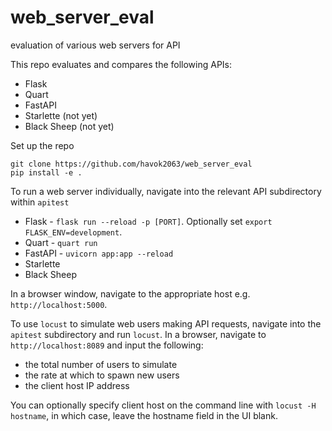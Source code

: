 # web_server_eval
evaluation of various web servers for API

This repo evaluates and compares the following APIs:

- Flask
- Quart
- FastAPI
- Starlette (not yet)
- Black Sheep (not yet)

Set up the repo
```
git clone https://github.com/havok2063/web_server_eval
pip install -e .
```

To run a web server individually, navigate into the relevant API subdirectory within `apitest`

- Flask - `flask run --reload -p [PORT]`.  Optionally set `export FLASK_ENV=development`.
- Quart - `quart run`
- FastAPI - `uvicorn app:app --reload`
- Starlette
- Black Sheep

In a browser window, navigate to the appropriate host e.g. `http://localhost:5000`.

To use `locust` to simulate web users making API requests, navigate into the `apitest` subdirectory and run `locust`.  In a browser, navigate to `http://localhost:8089` and input the following:

- the total number of users to simulate
- the rate at which to spawn new users
- the client host IP address

You can optionally specify client host on the command line with `locust -H hostname`, in which case, leave the hostname field in the UI blank.
